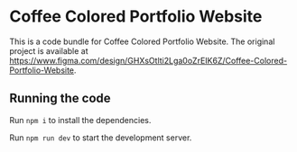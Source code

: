 
  # Coffee Colored Portfolio Website

  This is a code bundle for Coffee Colored Portfolio Website. The original project is available at https://www.figma.com/design/GHXsOtlti2Lga0oZrEIK6Z/Coffee-Colored-Portfolio-Website.

  ## Running the code

  Run `npm i` to install the dependencies.

  Run `npm run dev` to start the development server.
  